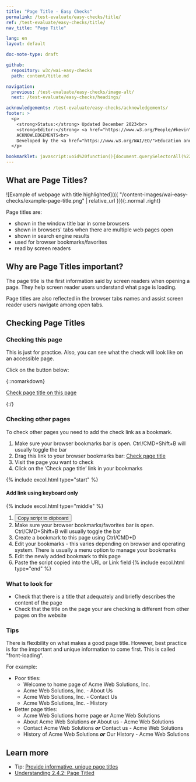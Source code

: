 ```yaml
---
title: "Page Title - Easy Checks"
permalink: /test-evaluate/easy-checks/title/
ref: /test-evaluate/easy-checks/title/
nav_title: "Page Title"

lang: en
layout: default

doc-note-type: draft

github:
  repository: w3c/wai-easy-checks
  path: content/title.md

navigation:
  previous: /test-evaluate/easy-checks/image-alt/
  next: /test-evaluate/easy-checks/headings/

acknowledgements: /test-evaluate/easy-checks/acknowledgements/
footer: >
  <p>
    <strong>Status:</strong> Updated December 2023<br>
    <strong>Editor:</strong> <a href="https://www.w3.org/People/#kevin">Kevin White</a><br>
    ACKNOWLEDGEMENTS<br>
    Developed by the <a href="https://www.w3.org/WAI/EO/">Education and Outreach Working Group (EOWG)</a>. Updated as part of the <a href="https://www.w3.org/WAI/about/projects/wai-coop/">WAI-CooP project</a>, co-funded by the European Commission.
  </p>

bookmarklet: javascript:void%20function(){document.querySelectorAll(%22%23wai-styles,%23wai-info-box%22).forEach(function(a){a.remove()}),document.querySelector(%22body%22).insertAdjacentHTML(%22afterbegin%22,%22%3Cstyle%20id='wai-styles'%3E%23wai-info-box{position:fixed;width:40%25;top:40%25;left:50%25;transform:translate(-50%25,-50%25);z-index:1000;color:black;font-family:Noto%20Sans,Trebuchet%20MS,Helvetica%20Neue,Arial,sans-serif}aside{border:solid%201px%20%23ddd;background-color:%23fff;box-shadow:0%204px%208px%200%20rgba(0,0,0,0.2),0%206px%2020px%200%20rgba(0,0,0,0.19);}%23wai-info-box%20header{font-weight:700;background-color:%23f2f2f2;color:%23005a6a;padding:8px%2016px;}%23wai-info-box%20header%20a{float:right;text-decoration:none}%23wai-info-box%20div{padding:8px%2016px;}%23wai-info-box%20div%20span{font-weight:700;}%3C/style%3E%22);var%20a=%22%22;a+=document.title%3F%22%27%3Cspan%3E%22+document.title+%22%3C/span%3E%27%22:%22Page%20title%20is%20missing%22,document.querySelector(%22body%22).insertAdjacentHTML(%22afterbegin%22,%22%3Caside%20id=%27wai-info-box%27%20tabindex=%27-1%27%3E%3Cheader%3EPage%20Title%3Ca%20href=javascript:document.querySelectorAll(%27%23wai-styles,%23wai-info-box%27).forEach(function(el){el.remove()});%20aria-label=dismiss%3EX%3C/a%3E%3C/header%3E%3Cdiv%3E%22+a+%22%3Cp%3EFind%20out%20more%20about%20%3Ca%20href=%27https://www.w3.org/wai/test-evaluate/easy-checks/title/%27%3EChecking%20Page%20Title%3C/a%3E%3C/div%3E%3C/aside%3E%22),document.getElementById(%22wai-info-box%22).focus()}();
---
```


## What are Page Titles?

![Example of webpage with title highlighted]({{ "/content-images/wai-easy-checks/example-page-title.png" | relative_url }}){:.normal .right}

Page titles are:
*   shown in the window title bar in some browsers
*   shown in browsers' tabs when there are multiple web pages open
*   shown in search engine results
*   used for browser bookmarks/favorites
*   read by screen readers

## Why are Page Titles important?

The page title is the first information said by screen readers when opening a page. They help screen reader users understand what page is loading.

Page titles are also reflected in the browser tabs names and assist screen reader users navigate among open tabs.
## Checking Page Titles

### Checking this page

This is just for practice. Also, you can see what the check will look like on an accessible page.

Click on the button below:

{::nomarkdown}
<p>
  <a class="button active" href="{{ page.bookmarklet }}">Check page title on this page</a>
</p>
{:/}

### Checking other pages

To check other pages you need to add the check link as a bookmark.

1. Make sure your browser bookmarks bar is open. Ctrl/CMD+Shift+B will usually toggle the bar
2. Drag this link to your browser bookmarks bar: <a href="{{ page.bookmarklet }}">Check page title</a>
3. Visit the page you want to check
4. Click on the ‘Check page title’ link in your bookmarks

{% include excol.html type="start" %}
#### Add link using keyboard only
{% include excol.html type="middle" %}
1. <button onclick="copyBookmarklet()">Copy script to clipboard</button>
2. Make sure your browser bookmarks/favorites bar is open. Ctrl/CMD+Shift+B will usually toggle the bar
3. Create a bookmark to this page using Ctrl/CMD+D
4. Edit your bookmarks - this varies depending on browser and operating system. There is usually a menu option to manage your bookmarks
5. Edit the newly added bookmark to this page
6. Paste the script copied into the URL or Link field
{% include excol.html type="end" %}

### What to look for

* Check that there is a title that adequately and briefly describes the content of the page
* Check that the title on the page your are checking is different from other pages on the website

### Tips

There is flexibility on what makes a good page title. However, best practice is for the important and unique information to come first. This is called "front-loading".

For example:

* Poor titles:
  * Welcome to home page of Acme Web Solutions, Inc.
  * Acme Web Solutions, Inc. - About Us
  * Acme Web Solutions, Inc. - Contact Us
  * Acme Web Solutions, Inc. - History
* Better page titles:
  * Acme Web Solutions home page _**or**_ Acme Web Solutions
  * About Acme Web Solutions _**or**_ About us - Acme Web Solutions
  * Contact Acme Web Solutions _**or**_ Contact us - Acme Web Solutions
  * History of Acme Web Solutions _**or**_ Our History - Acme Web Solutions

## Learn more

* Tip: [Provide informative, unique page titles](https://www.w3.org/WAI/tips/writing/#provide-informative-unique-page-titles)
* [Understanding 2.4.2: Page Titled](https://www.w3.org/WAI/WCAG22/Understanding/page-titled.html)

<script>
  function copyBookmarklet() {
    navigator.clipboard.writeText("{{page.bookmarklet}}").then(
      () => {
        alert("Check copied");        
      },
      () => {
        alert("Unable to copy the check");
      },
    );
  }
</script>